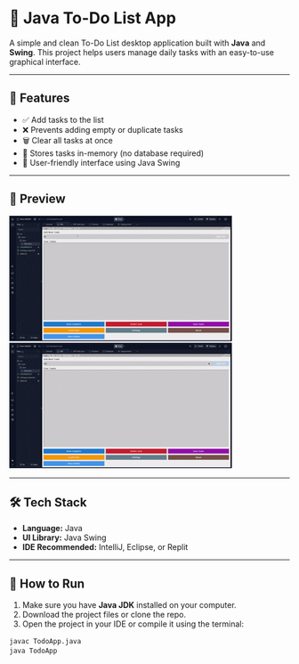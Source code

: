 # 📝 Java To-Do List App

A simple and clean To-Do List desktop application built with **Java** and **Swing**. This project helps users manage daily tasks with an easy-to-use graphical interface.

---

## 📌 Features

- ✅ Add tasks to the list  
- ❌ Prevents adding empty or duplicate tasks  
- 🗑️ Clear all tasks at once  
- 💾 Stores tasks in-memory (no database required)  
- 🎨 User-friendly interface using Java Swing  

---

## 🎥 Preview

![gif1](https://raw.githubusercontent.com/r1zchi/Java-Todo-list/main/readme-gif/javatodolist1.gif)
![gif2](https://raw.githubusercontent.com/r1zchi/Java-Todo-list/main/readme-gif/javatodolist2.gif)

---

## 🛠️ Tech Stack

- **Language:** Java  
- **UI Library:** Java Swing  
- **IDE Recommended:** IntelliJ, Eclipse, or Replit  

---

## 🚀 How to Run

1. Make sure you have **Java JDK** installed on your computer.
2. Download the project files or clone the repo.
3. Open the project in your IDE or compile it using the terminal:

```bash
javac TodoApp.java
java TodoApp
